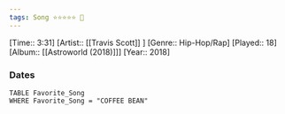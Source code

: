 ```yaml
---
tags: Song ⭐⭐⭐⭐⭐ 💛
---
```

[Time:: 3:31]
[Artist:: [[Travis Scott]] ]
[Genre:: Hip-Hop/Rap]
[Played:: 18]
[Album:: [[Astroworld (2018)]]]
[Year:: 2018]
### Dates
````dataview
TABLE Favorite_Song
WHERE Favorite_Song = "COFFEE BEAN"
````
